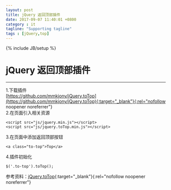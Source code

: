 ```yaml
---
layout: post
title: jQuery 返回顶部插件
date: 2017-09-07 11:40:01 +0800
category : it
tagline: "Supporting tagline"
tags : [jQuery,top]
---
```

{% include JB/setup %}
# jQuery 返回顶部插件
---
1.下载插件  
[https://github.com/mmkjony/jQuery.toTop](https://github.com/mmkjony/jQuery.toTop){:target="_blank"}{:rel="nofollow noopener noreferrer"}  
2.在页面引入相关资源  
```
<script src="js/jquery.min.js"></script>
<script src="js/jquery.toTop.min.js"></script>
```
3.在页面中添加返回顶部按钮  
```
<a class="to-top">Top</a>
```
4.插件初始化  
```
$('.to-top').toTop();
```
<!-- more -->
参考资料：[jQuery.toTop](https://github.com/mmkjony/jQuery.toTop/blob/master/README.md){:target="_blank"}{:rel="nofollow noopener noreferrer"}  
